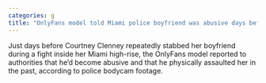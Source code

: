 ```yaml
---
categories: g
title: "OnlyFans model told Miami police boyfriend was abusive days before his killing bodycam footage shows"
---
```

Just days before Courtney Clenney repeatedly stabbed her boyfriend during a fight inside her Miami high-rise, the OnlyFans model reported to authorities that he’d become abusive and that he physically assaulted her in the past, according to police bodycam footage.
